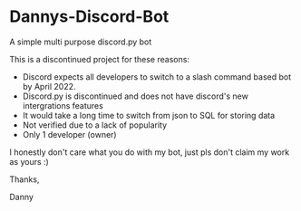 # Dannys-Discord-Bot
A simple multi purpose discord.py bot


This is a discontinued project for these reasons:
- Discord expects all developers to switch to a slash command based bot by April 2022.
- Discord.py is discontinued and does not have discord's new intergrations features
- It would take a long time to switch from json to SQL for storing data
- Not verified due to a lack of popularity
- Only 1 developer (owner)

I honestly don't care what you do with my bot, just pls don't claim my work as yours :)

Thanks,

Danny
